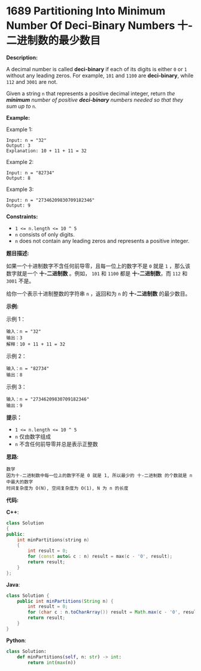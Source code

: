 # 1689 Partitioning Into Minimum Number Of Deci-Binary Numbers 十-二进制数的最少数目

__Description:__

A decimal number is called __deci-binary__ if each of its digits is either `0` or `1` without any leading zeros. For example, `101` and `1100` are __deci-binary__, while `112` and `3001` are not.

Given a string `n` that represents a positive decimal integer, return _the __minimum__ number of positive __deci-binary__ numbers needed so that they sum up to_ `n`_._

__Example:__

Example 1:

```text
Input: n = "32"
Output: 3
Explanation: 10 + 11 + 11 = 32
```

Example 2:

```text
Input: n = "82734"
Output: 8
```

Example 3:

```text
Input: n = "27346209830709182346"
Output: 9
```

__Constraints:__

- `1 <= n.length <= 10 ^ 5`
- `n` consists of only digits.
- `n` does not contain any leading zeros and represents a positive integer.

__题目描述:__

如果一个十进制数字不含任何前导零，且每一位上的数字不是 `0` 就是 `1` ，那么该数字就是一个 __十-二进制数__ 。例如， `101` 和 `1100` 都是 __十-二进制数__，而 `112` 和 `3001` 不是。

给你一个表示十进制整数的字符串 `n` ，返回和为 `n` 的 __十-二进制数__ 的最少数目。

__示例:__

示例 1：

```text
输入：n = "32"
输出：3
解释：10 + 11 + 11 = 32
```

示例 2：

```text
输入：n = "82734"
输出：8
```

示例 3：

```text
输入：n = "27346209830709182346"
输出：9
```

__提示：__

- `1 <= n.length <= 10 ^ 5`
- `n` 仅由数字组成
- `n` 不含任何前导零并总是表示正整数

__思路:__

```text
数学
因为十-二进制数中每一位上的数字不是 0 就是 1, 所以最少的 十-二进制数 的个数就是 n 中最大的数字
时间复杂度为 O(N), 空间复杂度为 O(1), N 为 n 的长度
```

__代码:__

__C++__:

```C++
class Solution 
{
public:
    int minPartitions(string n) 
    {
        int result = 0;
        for (const auto& c : n) result = max(c - '0', result);
        return result;
    }
};
```

__Java__:

```Java
class Solution {
    public int minPartitions(String n) {
        int result = 0;
        for (char c : n.toCharArray()) result = Math.max(c - '0', result);
        return result;
    }
}
```

__Python__:

```Python
class Solution:
    def minPartitions(self, n: str) -> int:
        return int(max(n))
```

